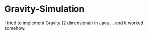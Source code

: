 # Gravity-Simulation
I tried to implement Gravity (2 dimensional) in Java ... and it worked somehow.
